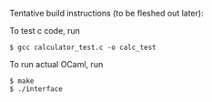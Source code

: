 Tentative build instructions (to be fleshed out later):

To test c code, run
```
$ gcc calculator_test.c -o calc_test
```

To run actual OCaml, run
```
$ make
$ ./interface
```
